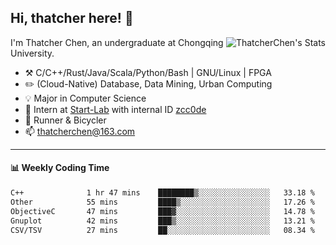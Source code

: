 ## Hi, thatcher here! :wave:

<img align="right" src="https://github-readme-stats.vercel.app/api?username=thatcherchen&title_color=333&text_color=777" alt="ThatcherChen's Stats" >

I'm Thatcher Chen, an undergraduate at Chongqing University.

- :hammer_and_pick:  C/C++/Rust/Java/Scala/Python/Bash | GNU/Linux | FPGA
- :pencil2:  (Cloud-Native) Database, Data Mining, Urban Computing
- :bulb:   Major in Computer Science
- :telescope:  Intern at [Start-Lab](https://github.com/Spatio-Temporal-Lab) with internal ID [zcc0de](https://github.com/zcc0de)
- :seedling:  Runner & Bicycler
- :mailbox: thatcherchen@163.com

---

#### :bar_chart: Weekly Coding Time

<!--START_SECTION:waka-->

```txt
C++              1 hr 47 mins    ████████▒░░░░░░░░░░░░░░░░   33.18 %
Other            55 mins         ████▒░░░░░░░░░░░░░░░░░░░░   17.26 %
ObjectiveC       47 mins         ███▓░░░░░░░░░░░░░░░░░░░░░   14.78 %
Gnuplot          42 mins         ███▒░░░░░░░░░░░░░░░░░░░░░   13.21 %
CSV/TSV          27 mins         ██░░░░░░░░░░░░░░░░░░░░░░░   08.34 %
```

<!--END_SECTION:waka-->

